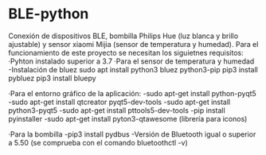 # BLE-python
Conexión de dispositivos BLE, bombilla Philips Hue (luz blanca y brillo ajustable) y sensor xiaomi Mijia (sensor de temperatura y humedad).
Para el funcionamiento de este proyecto se necesitan los siguietnes requisitos:
·Pyhton instalado superior a 3.7
·Para el sensor de temperatura y humedad
	-Instalación de bluez
	 sudo apt install python3 bluez python3-pip
	 pip3 install pybluez
	 pip3 install bluepy

·Para el entorno gráfico de la aplicación:
	-sudo apt-get install python-pyqt5
	-sudo apt-get install qtcreator pyqt5-dev-tools
	-sudo apt-get install python3-pyqt5
	-sudo apt-get install pttools5-dev-tools
	-pip install pyinstaller 
	-sudo apt-get install pyton3-qtawesome (librería para iconos)

·Para la bombilla
	-pip3 install pydbus
	-Versión de Bluetooth igual o superior a 5.50 (se comprueba con el comando bluetoothctl -v)

